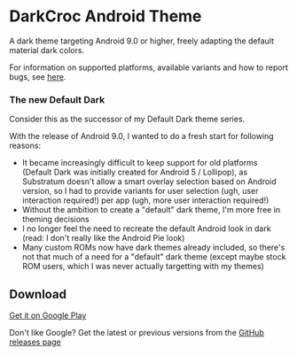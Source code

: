 # DarkCroc Android Theme

A dark theme targeting Android 9.0 or higher, freely adapting the default material dark colors.

For information on supported platforms, available variants and how to report bugs, see [here](https://github.com/SpiritCroc/DarkCroc-Android-theme/blob/9.0-substratum/about.md).

### The new Default Dark

Consider this as the successor of my Default Dark theme series.

With the release of Android 9.0, I wanted to do a fresh start for following reasons:
- It became increasingly difficult to keep support for old platforms (Default Dark was initially created for Android 5 / Lollipop),
    as Substratum doesn't allow a smart overlay selection based on Android version, so I had to provide variants for user selection (ugh, user interaction required!) per app (ugh, more user interaction required!)
- Without the ambition to create a "default" dark theme, I'm more free in theming decisions
- I no longer feel the need to recreate the default Android look in dark (read: I don't really like the Android Pie look)
- Many custom ROMs now have dark themes already included, so there's not that much of a need for a "default" dark theme (except maybe stock ROM users, which I was never actually targetting with my themes)

## Download

[Get it on Google Play](https://play.google.com/store/apps/details?id=de.spiritcroc.darkcroc.substratum)

Don't like Google? Get the latest or previous versions from the [GitHub releases page](https://github.com/SpiritCroc/DarkCroc-Android-theme/releases)
